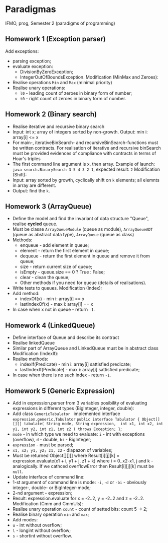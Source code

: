 # Paradigmas
IFMO, prog, Semester 2 (paradigms of programming)

## Homework 1 (Exception parser)
Add exceptions:
* parsing exception;
* evaluate exception:
  * DivisionByZeroException;
  * IntegerOutOfBoundsException.
Modification (MinMax and Zeroes):
* Realise operations `Min` and `Max` (minimal priority)
* Realise unary operations:
  * `l0` - leading count of zeroes in binary form of number;
  * `t0` - right count of zeroes in binary form of number.

## Homework 2 (Binary search)
* Realise iterative and recursive binary search
* Input: int x; array of integers sorted by non-growth. Output: min i: array\[i\] <= x
* For main-, iterativeBinSearch- and recursiveBinSearch-functions must be written contracts. For realisation of iterative and recursive binSearch must be provided evidences of compliance with contracts in terms of Hoar's triples
* The first command line argument is x, then array. Example of launch: `java search.BinarySearch 3 5 4 3 2 1`, expected result: `2`
Modification (Shift):
* Input: array sorted by growth, cyclically shift on `k` elements; all elemnts in array are different.
*  Output: find the `k`.

## Homework 3 (ArrayQueue)
* Define the model and find the invariant of data structure "Queue", realise <b>cycled</b> queue.
* Must be classe `ArrayQueueModule` (queue as module), `ArrayQueueADT` (queue as abstract data type), `ArrayQueue` (queue as class)
* Methods:
  * enqueue - add element in queue;
  * element - return the first element in queue;
  * dequeue - return the first element in queue and remove it from queue;
  * size - return current size of queue;
  * isEmpty - queue.size == 0 ? True : False;
  * clear - clean the queue;
  * Other methods if you need for queue (details of realisations).
* Write tests to queues.
Modification (Index):
* Add method:
  * indexOf(x) - min i: array[i] == x
  * lastIndexOf(x) - max i: array[i] == x
* In case when x not in queue - return `-1`.

## Homework 4 (LinkedQueue)
* Define interface of Queue and describe its contract
* Realise linkedQueue
* Similar part of ArrayQueue and LinkedQueue must be in abstract class
Modification (IndexIf):
* Realise methods:
  * indexIf(Predicate) - min i: array[i] sattisfied predicate;
  * lastIndexIf(Predicate) - max i: array[i] sattisfied predicate;
* In case when there is no such index - return `-1`.

## Homework 5 (Generic Expression)
* Add in expression.parser from 3 variables posibility of evaluating expressions in different types (BigInteger, integer, double):
 * Add class `GenericTabulator ` implemented interface `expression.generic.Tabulator`
    `public interface Tabulator {
        Object[][][] tabulate(
            String mode, String expression, 
            int x1, int x2, int y1, int y2, int z1, int z2
        ) throws Exception;
     }`;
 * `mode` - in which type we need to evaluate: `i` - int with exceptions (overflow), `d` - double, `bi` - BigInteger;
 * `expression` - must be parsed;
 * `x1, x2; y1, y2; z1, z2` - diapazon of variables;
 * Must be returned Object\[\]\[\]\[\] where Result\[i\]\[j\]\[k\] = expression.evaluate(x1 + i, y1 + j, z1 + k) where i = 0..x2-x1, j and k - analogically. If we cathced overflowError then Result\[i\]\[j\]\[k\] must be `null`.
* Update interface of command line:
 * 1-st argument of command line is mode: `-i`, `-d` or `-bi` - obviously integer-, double- or BigInteger-mode;
 * 2-nd argument - expression;
 * Result: expression.evaluate for x = -2..2, y = -2..2 and z = -2..2.
Modification (Cmm and CmmUls):
 * Realise unary operation `count` - count of setted bits: count 5 -> 2;
 * Realise binary operation `min` and `max`;
 * Add modes: 
  * `u` - int without overflow;
  * `l` - longint without overflow;
  * `s` - shortint without overflow.

